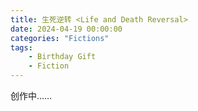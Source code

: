 ```yaml
---
title: 生死逆转 <Life and Death Reversal>
date: 2024-04-19 00:00:00
categories: "Fictions"
tags: 
	- Birthday Gift
	- Fiction
---
```

创作中……
